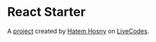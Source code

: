 # React Starter
A [project](https://livecodes.io/?x=https://github.com/hatemhosny/my-react-demo/tree/gh-pages/src) created by [Hatem Hosny](https://github.com/hatemhosny) on [LiveCodes](https://livecodes.io).